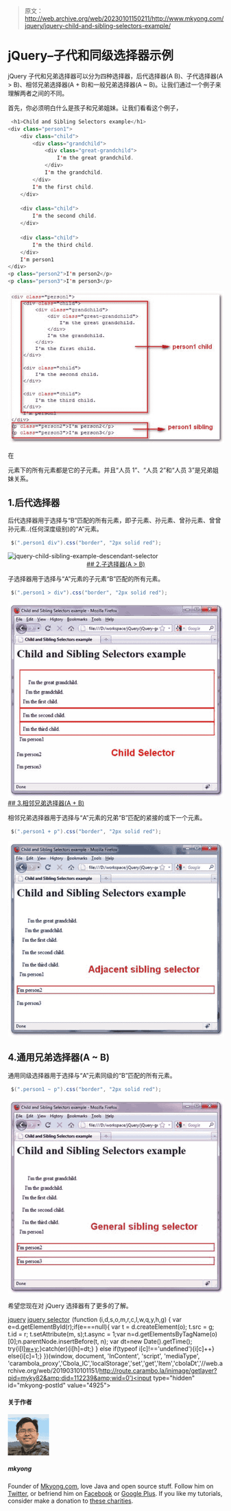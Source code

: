 > 原文：<http://web.archive.org/web/20230101150211/http://www.mkyong.com/jquery/jquery-child-and-sibling-selectors-example/>

# jQuery–子代和同级选择器示例

jQuery 子代和兄弟选择器可以分为四种选择器，后代选择器(A B)、子代选择器(A > B)、相邻兄弟选择器(A + B)和一般兄弟选择器(A ~ B)。让我们通过一个例子来理解两者之间的不同。

首先，你必须明白什么是孩子和兄弟姐妹。让我们看看这个例子，

```java
 <h1>Child and Sibling Selectors example</h1>
<div class="person1">
	<div class="child">
		<div class="grandchild">
			<div class="great-grandchild">
				I'm the great grandchild.
			</div>
			I'm the grandchild.
		</div>
		I'm the first child.
	</div>

	<div class="child">
		I'm the second child.
	</div>

	<div class="child">
		I'm the third child.
	</div>
	I'm person1
</div>
<p class="person2">I'm person2</p>
<p class="person3">I'm person3</p> 
```

![jquery-child-sibling-example](img/c883ff40f4d9793c947e9c1fdbe0046d.png "jquery-child-sibling-example-1")

在

元素下的所有元素都是它的子元素。并且“人员 1”、“人员 2”和“人员 3”是兄弟姐妹关系。

## 1.后代选择器

后代选择器用于选择与“B”匹配的所有元素，即子元素、孙元素、曾孙元素、曾曾孙元素..(任何深度级别)的“A”元素。

```java
 $(".person1 div").css("border", "2px solid red"); 
```

![jquery-child-sibling-example-descendant-selector](img/c2ae615e005adee4584334c61a67d242.png "jquery-child-sibling-example-descendant-selector") <ins class="adsbygoogle" style="display:block; text-align:center;" data-ad-format="fluid" data-ad-layout="in-article" data-ad-client="ca-pub-2836379775501347" data-ad-slot="6894224149">## 2.子选择器(A > B)

子选择器用于选择与“A”元素的子元素“B”匹配的所有元素。

```java
 $(".person1 > div").css("border", "2px solid red"); 
```

![jquery-child-sibling-example-child-selector](img/3f7d0919f6a1f2e080f69ea38728bf9b.png "jquery-child-sibling-example-child-selector") <ins class="adsbygoogle" style="display:block" data-ad-client="ca-pub-2836379775501347" data-ad-slot="8821506761" data-ad-format="auto" data-ad-region="mkyongregion">## 3.相邻兄弟选择器(A + B)

相邻兄弟选择器用于选择与“A”元素的兄弟“B”匹配的紧接的或下一个元素。

```java
 $(".person1 + p").css("border", "2px solid red"); 
```

![jquery-child-sibling-example-Adjacent-sibling](img/d6971fe9adb03035b0dbe60fb724bc2d.png "jquery-child-sibling-example-Adjacent-sibling")

## 4.通用兄弟选择器(A ~ B)

通用同级选择器用于选择与“A”元素同级的“B”匹配的所有元素。

```java
 $(".person1 ~ p").css("border", "2px solid red"); 
```

![jquery-child-sibling-example-general-sibling](img/984686fd8a9219a8f18c70cc0eed9fc4.png "jquery-child-sibling-example-general-sibling")

希望您现在对 jQuery 选择器有了更多的了解。

[jquery](http://web.archive.org/web/20190310101151/http://www.mkyong.com/tag/jquery/) [jquery selector](http://web.archive.org/web/20190310101151/http://www.mkyong.com/tag/jquery-selector/)</ins></ins>![](img/4e2fc2a678247061503aa341c8338426.png) (function (i,d,s,o,m,r,c,l,w,q,y,h,g) { var e=d.getElementById(r);if(e===null){ var t = d.createElement(o); t.src = g; t.id = r; t.setAttribute(m, s);t.async = 1;var n=d.getElementsByTagName(o)[0];n.parentNode.insertBefore(t, n); var dt=new Date().getTime(); try{i[l][w+y](h,i[l][q+y](h)+'&amp;'+dt);}catch(er){i[h]=dt;} } else if(typeof i[c]!=='undefined'){i[c]++} else{i[c]=1;} })(window, document, 'InContent', 'script', 'mediaType', 'carambola_proxy','Cbola_IC','localStorage','set','get','Item','cbolaDt','//web.archive.org/web/20190310101151/http://route.carambo.la/inimage/getlayer?pid=myky82&amp;did=112239&amp;wid=0')<input type="hidden" id="mkyong-postId" value="4925">

#### 关于作者

![author image](img/ce0b26558018bbc392cb0413bf60ba83.png)

##### mkyong

Founder of [Mkyong.com](http://web.archive.org/web/20190310101151/http://mkyong.com/), love Java and open source stuff. Follow him on [Twitter](http://web.archive.org/web/20190310101151/https://twitter.com/mkyong), or befriend him on [Facebook](http://web.archive.org/web/20190310101151/http://www.facebook.com/java.tutorial) or [Google Plus](http://web.archive.org/web/20190310101151/https://plus.google.com/110948163568945735692?rel=author). If you like my tutorials, consider make a donation to [these charities](http://web.archive.org/web/20190310101151/http://www.mkyong.com/blog/donate-to-charity/).